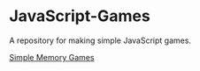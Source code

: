 # JavaScript-Games

A repository for making simple JavaScript games.

[Simple Memory Games](http://arlen-neylon.com/JavaScript-Games)